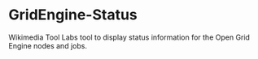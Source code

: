 GridEngine-Status
=================

Wikimedia Tool Labs tool to display status information for the Open Grid
Engine nodes and jobs.
